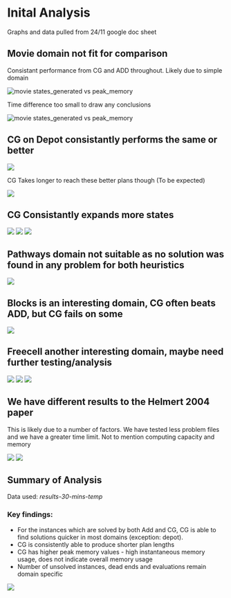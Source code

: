 # Inital Analysis
Graphs and data pulled from 24/11 google doc sheet

## Movie domain not fit for comparison
Consistant performance from CG and ADD throughout. Likely due to simple domain

![movie states_generated vs peak_memory](images/movie-states_generate-vs-peak_memory.png)

Time difference too small to draw any conclusions

![movie states_generated vs peak_memory](images/movie-instance-vs-total_time.png)

## CG on Depot consistantly performs the same or better
![](images/depot-instance-vs-plan_length.png)

CG Takes longer to reach these better plans though (To be expected)

![](images/depot-instance-vs-total_time.png)

## CG Consistantly expands more states
![](images/driverlog-instance-vs-states_expanded.png)
![](images/depot-instance-vs-states_expanded.png)
![](images/rovers-instance-vs-states_expanded.png)

## Pathways domain not suitable as no solution was found in any problem for both heuristics

![](images/pathways-instance-vs-plan_length.png)

## Blocks is an interesting domain, CG often beats ADD, but CG fails on some

![](images/blocks-instance-vs-plan_length.png)

## Freecell another interesting domain, maybe need further testing/analysis

![](images/freecell-instance-vs-plan_length.png)
![](images/freecell-dead_ends-vs-total_time.png)
![](images/freecell-plan_length-vs-dead_ends.png)

## We have different results to the Helmert 2004 paper

This is likely due to a number of factors. We have tested less problem files and we have a greater time limit. Not to mention computing capacity and memory

![](images/unsolved-domain-comparison-table.png)
![](images/helmert-2004-domain-comparison-table.png)

## Summary of Analysis

Data used: *results-30-mins-temp*

### Key findings:
* For the instances which are solved by both Add and CG, CG is able to find solutions quicker in most domains (exception: depot).
* CG is consistently able to produce shorter plan lengths
* CG has higher peak memory values - high instantaneous memory usage, does not indicate overall memory usage
* Number of unsolved instances, dead ends and evaluations remain domain specific

![](images/Summary.png)
